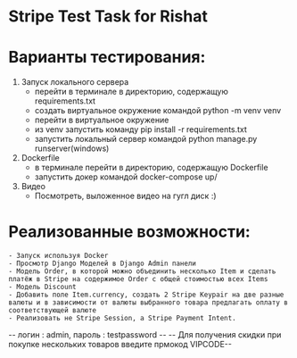 # Stripe Test Task for Rishat

# Варианты тестирования:
1. Запуск локального сервера
    - перейти в терминале в директорию, содержащую requirements.txt
    - создать виртуальное окружение командой python -m venv venv
    - перейти в виртуальное окружение
    - из venv запустить команду pip install -r requirements.txt
    - запустить локальный сервер командой python manage.py runserver(windows)
2. Dockerfile
    - в терминале перейти в директорию, содержащую Dockerfile
    - запустить докер командой docker-compose up/
3. Видео
    - Посмотреть, выложенное видео на гугл диск :)

# Реализованные возможности:
    - Запуск используя Docker
    - Просмотр Django Моделей в Django Admin панели
    - Модель Order, в которой можно объединить несколько Item и сделать платёж в Stripe на содержимое Order c общей стоимостью всех Items
    - Модель Discount
    - Добавить поле Item.currency, создать 2 Stripe Keypair на две разные валюты и в зависимости от валюты выбранного товара предлагать оплату в соответствующей валюте
    - Реализовать не Stripe Session, а Stripe Payment Intent.


-- логин : admin, пароль : testpassword --
-- Для получения скидки при покупке нескольких товаров введите прмокод VIPCODE--